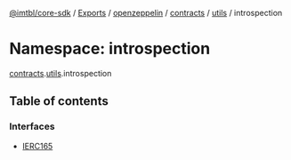 [@imtbl/core-sdk](../README.md) / [Exports](../modules.md) / [openzeppelin](openzeppelin.md) / [contracts](openzeppelin.contracts.md) / [utils](openzeppelin.contracts.utils.md) / introspection

# Namespace: introspection

[contracts](openzeppelin.contracts.md).[utils](openzeppelin.contracts.utils.md).introspection

## Table of contents

### Interfaces

- [IERC165](../interfaces/openzeppelin.contracts.utils.introspection.IERC165.md)
